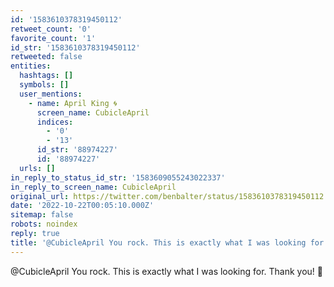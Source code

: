 ```yaml
---
id: '1583610378319450112'
retweet_count: '0'
favorite_count: '1'
id_str: '1583610378319450112'
retweeted: false
entities:
  hashtags: []
  symbols: []
  user_mentions:
    - name: April King 🌀
      screen_name: CubicleApril
      indices:
        - '0'
        - '13'
      id_str: '88974227'
      id: '88974227'
  urls: []
in_reply_to_status_id_str: '1583609055243022337'
in_reply_to_screen_name: CubicleApril
original_url: https://twitter.com/benbalter/status/1583610378319450112
date: '2022-10-22T00:05:10.000Z'
sitemap: false
robots: noindex
reply: true
title: '@CubicleApril You rock. This is exactly what I was looking for. Thank you! '
---
```


@CubicleApril You rock. This is exactly what I was looking for. Thank you! 🙏